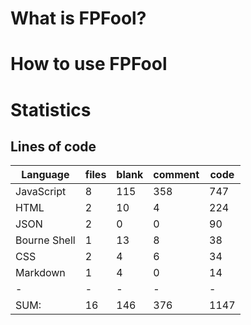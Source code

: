# What is FPFool?

# How to use FPFool

# Statistics

## Lines of code
|Language                     |files          |blank        |comment           |code|
|-----------------------------|---------------|-------------|------------------|----|
|JavaScript                   |    8          |  115        |    358           | 747|
|HTML                         |    2          |   10        |      4           | 224|
|JSON                         |    2          |    0        |      0           |  90|
|Bourne Shell                 |    1          |   13        |      8           |  38|
|CSS                          |    2          |    4        |      6           |  34|
|Markdown                     |    1          |    4        |      0           |  14|
|-                            |-              |-            |-                 |-   |
|SUM:                         |   16          |  146        |    376           |1147|
